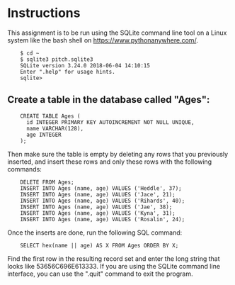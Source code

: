 # Instructions

This assignment is to be run using the SQLite command line tool on a Linux system like the bash shell on https://www.pythonanywhere.com/.
```
    $ cd ~
    $ sqlite3 pitch.sqlite3
    SQLite version 3.24.0 2018-06-04 14:10:15
    Enter ".help" for usage hints.
    sqlite>
```

## Create a table in the database called "Ages":

```
    CREATE TABLE Ages ( 
      id INTEGER PRIMARY KEY AUTOINCREMENT NOT NULL UNIQUE,
      name VARCHAR(128), 
      age INTEGER
    );
```

Then make sure the table is empty by deleting any rows that you previously inserted, and insert these rows and only these rows with the following commands:

```
    DELETE FROM Ages;
    INSERT INTO Ages (name, age) VALUES ('Heddle', 37);
    INSERT INTO Ages (name, age) VALUES ('Jace', 21);
    INSERT INTO Ages (name, age) VALUES ('Rihards', 40);
    INSERT INTO Ages (name, age) VALUES ('Jae', 38);
    INSERT INTO Ages (name, age) VALUES ('Kyna', 31);
    INSERT INTO Ages (name, age) VALUES ('Rosalin', 24);
```

Once the inserts are done, run the following SQL command:
```
    SELECT hex(name || age) AS X FROM Ages ORDER BY X;
```

Find the first row in the resulting record set and enter the long string that looks like 53656C696E613333.
If you are using the SQLite command line interface, you can use the ".quit" command to exit the program.
